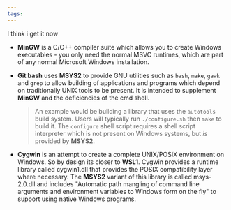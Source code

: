 ```yaml
---
tags:
---
```


I think i get it now

- **MinGW** is a C/C++ compiler suite which allows you to create Windows executables - you only need the normal MSVC runtimes, which are part of any normal Microsoft Windows installation.

- **Git bash** uses **MSYS2** to provide GNU utilities such as `bash`, `make`, `gawk` and `grep` to allow building of applications and programs which depend on traditionally UNIX tools to be present. It is intended to supplement **MinGW** and the deficiencies of the cmd shell.
  >An example would be building a library that uses the `autotools` build system. Users will typically run `./configure.sh` then `make` to build it. The `configure` shell script requires a shell script interpreter which is not present on Windows systems, but *is* provided by **MSYS2**.

- **Cygwin** is an attempt to create a complete UNIX/POSIX environment on Windows. So by design its closer to **WSL1**. Cygwin provides a runtime library called cygwin1.dll that provides the POSIX compatibility layer where necessary. The **MSYS2** variant of this library is called msys-2.0.dll and includes "Automatic path mangling of command line arguments and environment variables to Windows form on the fly" to support using native Windows programs.
